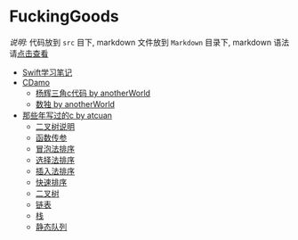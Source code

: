 FuckingGoods
============

*说明:* 代码放到 `src` 目下, markdown 文件放到 `Markdown`
目录下, markdown 语法请[点击查看](https://github.com/atcuan/mark/blob/master/usage/MarkdownSyntax.md)

- [Swift学习笔记](./Markdown/Swift.md)
- [CDamo](./src/cDemo)
    - [杨辉三角c代码 by anotherWorld](./src/cDemo)
    - [数独 by anotherWorld](./src/cDemo/Sudoku.c)
- [那些年写过的c by atcuan](./src/CodedC)
	- [二叉树说明](./src/CodedC/binary_tree.txt)
	- [函数传参](./src/CodedC/pass_parameters.txt)
	- [冒泡法排序](./src/CodedC/bub_sort.c)
	- [选择法排序](./src/CodedC/sel_sort.c)
	- [插入法排序](./src/CodedC/insert_sort.c)
	- [快速排序](./src/CodedC/quick_sort.c)
	- [二叉树](./src/CodedC/linked_binary_tree.c)
	- [链表](./src/CodedC/linked_list.c)
	- [栈](./src/CodedC/stack.c)
	- [静态队列](./src/CodedC/static_queue.c)
